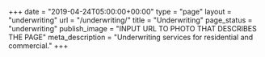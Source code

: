 +++
date = "2019-04-24T05:00:00+00:00"
type = "page"
layout = "underwriting"
url = "/underwriting/"
title = "Underwriting"
page_status = "underwriting"
publish_image = "INPUT URL TO PHOTO THAT DESCRIBES THE PAGE"
meta_description = "Underwriting services for residential and commercial."
+++